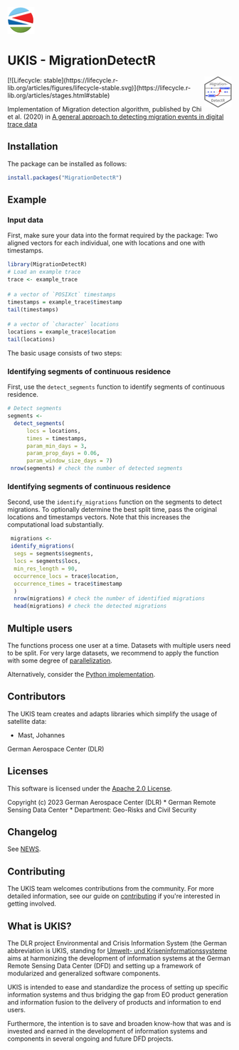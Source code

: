 [![UKIS](man/figures/ukis-logo.png)](https://www.dlr.de/eoc/en/desktopdefault.aspx/tabid-5413/10560_read-21914/) 

UKIS - MigrationDetectR 
==============

 <img src="man/figures/logo.png" align="right" height="70" />
<!-- badges: start -->
[![Lifecycle: stable](https://lifecycle.r-lib.org/articles/figures/lifecycle-stable.svg)](https://lifecycle.r-lib.org/articles/stages.html#stable)
<!--[![CRAN status](https://www.r-pkg.org/badges/version/MigrationDetectR)](https://CRAN.R-project.org/package=MigrationDetectR)-->
<!-- badges: end -->

Implementation of Migration detection algorithm, published by Chi et al. (2020) in [A general approach to detecting migration events in digital trace data](https://doi.org/10.1371/journal.pone.0239408)

## Installation

The package can be installed as follows:

``` r
install.packages("MigrationDetectR")
```

## Example


### Input data

First, make sure your data into the format required by the package: Two aligned vectors for each individual, one with locations and one with timestamps.


``` r
library(MigrationDetectR)
# Load an example trace
trace <- example_trace

# a vector of `POSIXct` timestamps
timestamps = example_trace$timestamp
tail(timestamps)

# a vector of `character` locations
locations = example_trace$location
tail(locations)
```

The basic usage consists of two steps:

### Identifying segments of continuous residence

First, use the `detect_segments` function to identify segments of continuous residence.

``` r
# Detect segments
segments <-
  detect_segments(
      locs = locations,
      times = timestamps,
      param_min_days = 3,
      param_prop_days = 0.06,
      param_window_size_days = 7)
 nrow(segments) # check the number of detected segments

```

### Identifying segments of continuous residence

Second, use the `identify_migrations` function on the segments to detect migrations.
To optionally determine the best split time, pass the original locations and timestamps vectors. Note that this increases the computational load substantially.

``` r
 migrations <-
 identify_migrations(
  segs = segments$segments,
  locs = segments$locs,
  min_res_length = 90,
  occurrence_locs = trace$location,
  occurrence_times = trace$timestamp
  )
  nrow(migrations) # check the number of identified migrations
  head(migrations) # check the detected migrations
```

## Multiple users

The functions process one user at a time. Datasets with multiple users need to be split.
For very large datasets, we recommend to apply the function with some degree of [parallelization](https://bookdown.org/rdpeng/rprogdatascience/parallel-computation.html).

Alternatively, consider the [Python implementation](https://github.com/g-chi/migration_detector).



## Contributors
The UKIS team creates and adapts libraries which simplify the usage of satellite data:

* Mast, Johannes

German Aerospace Center (DLR)

## Licenses
This software is licensed under the [Apache 2.0 License](https://github.com/dlr-eoc/ukis-migrationdetectr/blob/main/LICENSE.txt).

Copyright (c) 2023 German Aerospace Center (DLR) * German Remote Sensing Data Center * Department: Geo-Risks and Civil Security

## Changelog
See [NEWS](https://github.com/dlr-eoc/ukis-migrationdetectr/blob/main/NEWS.md).

## Contributing
The UKIS team welcomes contributions from the community.
For more detailed information, see our guide on [contributing](https://github.com/dlr-eoc/ukis-pysat/blob/master/CONTRIBUTING.md) if you're interested in getting involved.

## What is UKIS?
The DLR project Environmental and Crisis Information System (the German abbreviation is UKIS, standing for [Umwelt- und Kriseninformationssysteme](https://www.dlr.de/eoc/en/desktopdefault.aspx/tabid-5413/10560_read-21914/) aims at harmonizing the development of information systems at the German Remote Sensing Data Center (DFD) and setting up a framework of modularized and generalized software components.

UKIS is intended to ease and standardize the process of setting up specific information systems and thus bridging the gap from EO product generation and information fusion to the delivery of products and information to end users.

Furthermore, the intention is to save and broaden know-how that was and is invested and earned in the development of information systems and components in several ongoing and future DFD projects.
